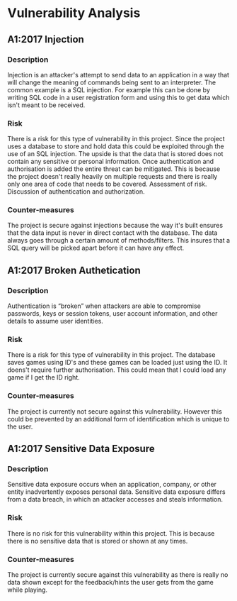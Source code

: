 # Vulnerability Analysis

## A1:2017 Injection

### Description
Injection is an attacker's attempt to send data to an application in a way that will change the meaning of commands being sent to an interpreter. The common example is a SQL injection.
For example this can be done by writing SQL code in a user registration form and using this to get data which isn't meant to be received. 

### Risk
There is a risk for this type of vulnerability in this project. Since the project uses a database to store and hold data this could be exploited through the use of an SQL injection. 
The upside is that the data that is stored does not contain any sensitive or personal information. Once authentication and authorisation is added the entire threat can be mitigated.
This is because the project doesn't really heavily on multiple requests and there is really only one area of code that needs to be covered.
Assessment of risk. Discussion of authentication and authorization.

### Counter-measures
The project is secure against injections because the way it's built ensures that the data input is never in direct contact with the database. The data always goes through a certain amount of methods/filters.
This insures that a SQL query will be picked apart before it can have any effect. 

## A1:2017 Broken Authetication 

### Description
Authentication is “broken” when attackers are able to compromise passwords, keys or session tokens, user account information, and other details to assume user identities.

### Risk
There is a risk for this type of vulnerability in this project. The database saves games using ID's and these games can be loaded just using the ID. It doens't require further authorisation.
This could mean that I could load any game if I get the ID right. 

### Counter-measures
The project is currently not secure against this vulnerability. However this could be prevented by an additional form of identification which is unique to the user.  

## A1:2017 Sensitive Data Exposure

### Description
Sensitive data exposure occurs when an application, company, or other entity inadvertently exposes personal data. 
Sensitive data exposure differs from a data breach, in which an attacker accesses and steals information.

### Risk
There is no risk for this vulnerability within this project. This is because there is no sensitive data that is stored or shown at any times.

### Counter-measures
The project is currently secure against this vulnerability as there is really no data shown except for the feedback/hints the user gets from the game while playing. 
